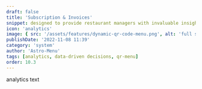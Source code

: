 ```yaml
---
draft: false
title: 'Subscription & Invoices'
snippet: designed to provide restaurant managers with invaluable insights into their establishment's performance. With just a few clicks, managers can access a comprehensive view of crucial metrics such as total scans, total income generated through the menu, and the most ordered meals.
icon: 'analytics'
image: { src: '/assets/features/dynamic-qr-code-menu.png', alt: 'full stack web development' }
publishDate: '2022-11-08 11:39'
category: 'system'
author: 'Astro-Menu'
tags: [analytics, data-driven decisions, qr-menu]
order: 10.3
---
```


analytics text